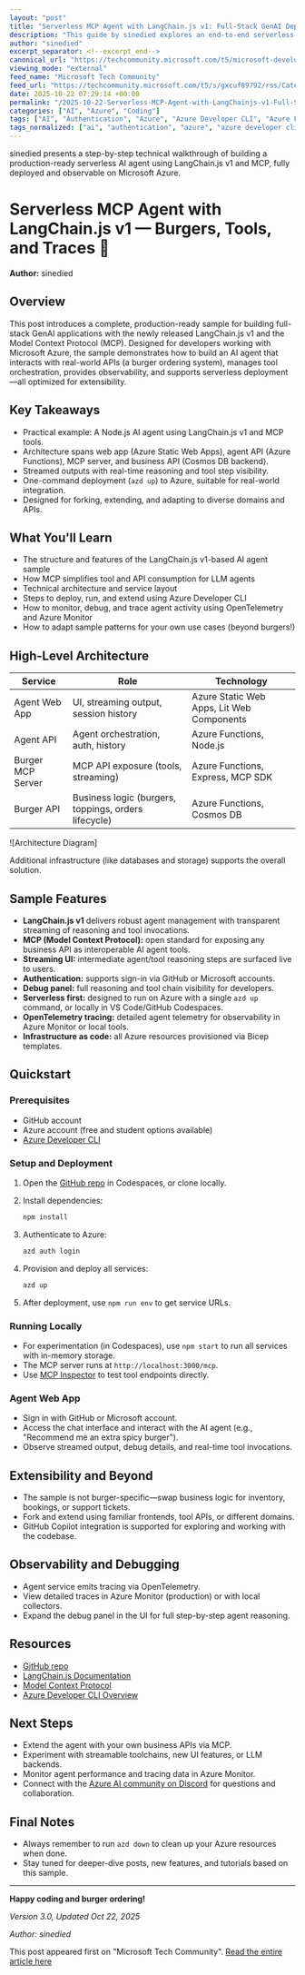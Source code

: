 ```yaml
---
layout: "post"
title: "Serverless MCP Agent with LangChain.js v1: Full-Stack GenAI Deployment on Azure"
description: "This guide by sinedied explores an end-to-end serverless GenAI sample featuring LangChain.js v1 and the Model Context Protocol (MCP). You'll learn how to build, deploy, and extend a Node.js AI agent—including streaming outputs, leveraging MCP for tool integration, and running on Azure with production readiness. The post covers architecture, developer experience details, deployment with Azure Developer CLI, and practical extensions. Ideal for anyone building real AI agent solutions on Microsoft Azure."
author: "sinedied"
excerpt_separator: <!--excerpt_end-->
canonical_url: "https://techcommunity.microsoft.com/t5/microsoft-developer-community/serverless-mcp-agent-with-langchain-js-v1-burgers-tools-and/ba-p/4463157"
viewing_mode: "external"
feed_name: "Microsoft Tech Community"
feed_url: "https://techcommunity.microsoft.com/t5/s/gxcuf89792/rss/Category?category.id=Azure"
date: 2025-10-22 07:29:14 +00:00
permalink: "/2025-10-22-Serverless-MCP-Agent-with-LangChainjs-v1-Full-Stack-GenAI-Deployment-on-Azure.html"
categories: ["AI", "Azure", "Coding"]
tags: ["AI", "Authentication", "Azure", "Azure Developer CLI", "Azure Functions", "Azure Static Web Apps", "Coding", "Community", "Cosmos DB", "Debugging", "GenAI", "IaC", "JavaScript", "LangChain.js", "LLM Agents", "MCP", "MCP Inspector", "Node.js", "OpenTelemetry", "Production Architecture", "Serverless", "Streaming APIs", "Tool Integration", "Web Components"]
tags_normalized: ["ai", "authentication", "azure", "azure developer cli", "azure functions", "azure static web apps", "coding", "community", "cosmos db", "debugging", "genai", "iac", "javascript", "langchaindotjs", "llm agents", "mcp", "mcp inspector", "nodedotjs", "opentelemetry", "production architecture", "serverless", "streaming apis", "tool integration", "web components"]
---
```


sinedied presents a step-by-step technical walkthrough of building a production-ready serverless AI agent using LangChain.js v1 and MCP, fully deployed and observable on Microsoft Azure.<!--excerpt_end-->

# Serverless MCP Agent with LangChain.js v1 — Burgers, Tools, and Traces 🍔

**Author:** sinedied

## Overview

This post introduces a complete, production-ready sample for building full-stack GenAI applications with the newly released LangChain.js v1 and the Model Context Protocol (MCP). Designed for developers working with Microsoft Azure, the sample demonstrates how to build an AI agent that interacts with real-world APIs (a burger ordering system), manages tool orchestration, provides observability, and supports serverless deployment—all optimized for extensibility.

## Key Takeaways

- Practical example: A Node.js AI agent using LangChain.js v1 and MCP tools.
- Architecture spans web app (Azure Static Web Apps), agent API (Azure Functions), MCP server, and business API (Cosmos DB backend).
- Streamed outputs with real-time reasoning and tool step visibility.
- One-command deployment (`azd up`) to Azure, suitable for real-world integration.
- Designed for forking, extending, and adapting to diverse domains and APIs.

## What You'll Learn

- The structure and features of the LangChain.js v1-based AI agent sample
- How MCP simplifies tool and API consumption for LLM agents
- Technical architecture and service layout
- Steps to deploy, run, and extend using Azure Developer CLI
- How to monitor, debug, and trace agent activity using OpenTelemetry and Azure Monitor
- How to adapt sample patterns for your own use cases (beyond burgers!)

## High-Level Architecture

| Service               | Role                                    | Technology                            |
|----------------------|------------------------------------------|----------------------------------------|
| Agent Web App        | UI, streaming output, session history    | Azure Static Web Apps, Lit Web Components |
| Agent API            | Agent orchestration, auth, history       | Azure Functions, Node.js               |
| Burger MCP Server    | MCP API exposure (tools, streaming)      | Azure Functions, Express, MCP SDK      |
| Burger API           | Business logic (burgers, toppings, orders lifecycle) | Azure Functions, Cosmos DB             |

![Architecture Diagram]

Additional infrastructure (like databases and storage) supports the overall solution.

## Sample Features

- **LangChain.js v1** delivers robust agent management with transparent streaming of reasoning and tool invocations.
- **MCP (Model Context Protocol):** open standard for exposing any business API as interoperable AI agent tools.
- **Streaming UI:** intermediate agent/tool reasoning steps are surfaced live to users.
- **Authentication:** supports sign-in via GitHub or Microsoft accounts.
- **Debug panel:** full reasoning and tool chain visibility for developers.
- **Serverless first:** designed to run on Azure with a single `azd up` command, or locally in VS Code/GitHub Codespaces.
- **OpenTelemetry tracing:** detailed agent telemetry for observability in Azure Monitor or local tools.
- **Infrastructure as code:** all Azure resources provisioned via Bicep templates.

## Quickstart

### Prerequisites

- GitHub account
- Azure account (free and student options available)
- [Azure Developer CLI](https://learn.microsoft.com/azure/developer/azure-developer-cli/install-azd?tabs=winget-windows,brew-mac,script-linux&pivots=os-windows)

### Setup and Deployment

1. Open the [GitHub repo](https://github.com/Azure-Samples/mcp-agent-langchainjs) in Codespaces, or clone locally.
2. Install dependencies:

    ```sh
    npm install
    ```

3. Authenticate to Azure:

    ```sh
    azd auth login
    ```

4. Provision and deploy all services:

    ```sh
    azd up
    ```

5. After deployment, use `npm run env` to get service URLs.

### Running Locally

- For experimentation (in Codespaces), use `npm start` to run all services with in-memory storage.
- The MCP server runs at `http://localhost:3000/mcp`.
- Use [MCP Inspector](https://www.npmjs.com/package/@modelcontextprotocol/inspector) to test tool endpoints directly.

### Agent Web App

- Sign in with GitHub or Microsoft account.
- Access the chat interface and interact with the AI agent (e.g., "Recommend me an extra spicy burger").
- Observe streamed output, debug details, and real-time tool invocations.

## Extensibility and Beyond

- The sample is not burger-specific—swap business logic for inventory, bookings, or support tickets.
- Fork and extend using familiar frontends, tool APIs, or different domains.
- GitHub Copilot integration is supported for exploring and working with the codebase.

## Observability and Debugging

- Agent service emits tracing via OpenTelemetry.
- View detailed traces in Azure Monitor (production) or with local collectors.
- Expand the debug panel in the UI for full step-by-step agent reasoning.

## Resources

- [GitHub repo](https://github.com/Azure-Samples/mcp-agent-langchainjs)
- [LangChain.js Documentation](https://docs.langchain.com/oss/javascript/langchain/overview)
- [Model Context Protocol](https://modelcontextprotocol.io)
- [Azure Developer CLI Overview](https://learn.microsoft.com/azure/developer/azure-developer-cli/)

## Next Steps

- Extend the agent with your own business APIs via MCP.
- Experiment with streamable toolchains, new UI features, or LLM backends.
- Monitor agent performance and tracing data in Azure Monitor.
- Connect with the [Azure AI community on Discord](https://aka.ms/foundry/discord) for questions and collaboration.

## Final Notes

- Always remember to run `azd down` to clean up your Azure resources when done.
- Stay tuned for deeper-dive posts, new features, and tutorials based on this sample.

---

**Happy coding and burger ordering!**

*Version 3.0, Updated Oct 22, 2025*

*Author: sinedied*

This post appeared first on "Microsoft Tech Community". [Read the entire article here](https://techcommunity.microsoft.com/t5/microsoft-developer-community/serverless-mcp-agent-with-langchain-js-v1-burgers-tools-and/ba-p/4463157)
